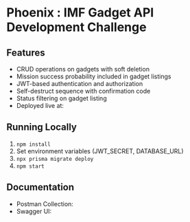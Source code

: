 # Phoenix : IMF Gadget API Development Challenge

## Features

- CRUD operations on gadgets with soft deletion
- Mission success probability included in gadget listings
- JWT-based authentication and authorization
- Self-destruct sequence with confirmation code
- Status filtering on gadget listing
- Deployed live at:

## Running Locally

1. `npm install`
2. Set environment variables (JWT_SECRET, DATABASE_URL)
3. `npx prisma migrate deploy`
4. `npm start`

## Documentation

- Postman Collection:
- Swagger UI:
